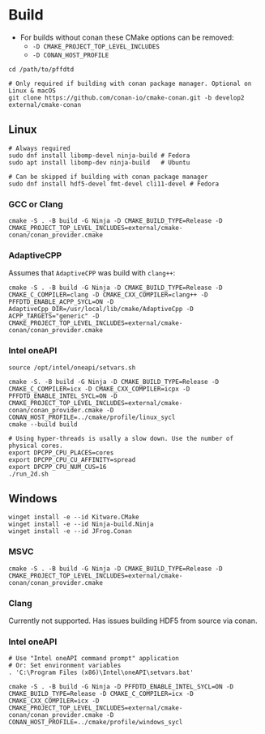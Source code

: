 <!-- SPDX-License-Identifier: MIT -->
<!-- SPDX-FileCopyrightText: 2024 Tobias Hienzsch -->

# Build

- For builds without conan these CMake options can be removed:
  - `-D CMAKE_PROJECT_TOP_LEVEL_INCLUDES`
  - `-D CONAN_HOST_PROFILE`

```shell
cd /path/to/pffdtd

# Only required if building with conan package manager. Optional on Linux & macOS
git clone https://github.com/conan-io/cmake-conan.git -b develop2 external/cmake-conan
```

## Linux

```shell
# Always required
sudo dnf install libomp-devel ninja-build # Fedora
sudo apt install libomp-dev ninja-build   # Ubuntu

# Can be skipped if building with conan package manager
sudo dnf install hdf5-devel fmt-devel cli11-devel # Fedora
```

### GCC or Clang

```shell
cmake -S . -B build -G Ninja -D CMAKE_BUILD_TYPE=Release -D CMAKE_PROJECT_TOP_LEVEL_INCLUDES=external/cmake-conan/conan_provider.cmake
```

### AdaptiveCPP

Assumes that `AdaptiveCPP` was build with `clang++`:

```shell
cmake -S . -B build -G Ninja -D CMAKE_BUILD_TYPE=Release -D CMAKE_C_COMPILER=clang -D CMAKE_CXX_COMPILER=clang++ -D PFFDTD_ENABLE_ACPP_SYCL=ON -D AdaptiveCpp_DIR=/usr/local/lib/cmake/AdaptiveCpp -D ACPP_TARGETS="generic" -D CMAKE_PROJECT_TOP_LEVEL_INCLUDES=external/cmake-conan/conan_provider.cmake
```

### Intel oneAPI

```shell
source /opt/intel/oneapi/setvars.sh

cmake -S. -B build -G Ninja -D CMAKE_BUILD_TYPE=Release -D CMAKE_C_COMPILER=icx -D CMAKE_CXX_COMPILER=icpx -D PFFDTD_ENABLE_INTEL_SYCL=ON -D CMAKE_PROJECT_TOP_LEVEL_INCLUDES=external/cmake-conan/conan_provider.cmake -D CONAN_HOST_PROFILE=../cmake/profile/linux_sycl
cmake --build build

# Using hyper-threads is usally a slow down. Use the number of physical cores.
export DPCPP_CPU_PLACES=cores
export DPCPP_CPU_CU_AFFINITY=spread
export DPCPP_CPU_NUM_CUS=16
./run_2d.sh
```

## Windows

```shell
winget install -e --id Kitware.CMake
winget install -e --id Ninja-build.Ninja
winget install -e --id JFrog.Conan
```

### MSVC

```shell
cmake -S . -B build -G Ninja -D CMAKE_BUILD_TYPE=Release -D CMAKE_PROJECT_TOP_LEVEL_INCLUDES=external/cmake-conan/conan_provider.cmake
```

### Clang

Currently not supported. Has issues building HDF5 from source via conan.

### Intel oneAPI

```shell
# Use "Intel oneAPI command prompt" application
# Or: Set environment variables
. 'C:\Program Files (x86)\Intel\oneAPI\setvars.bat'

cmake -S . -B build -G Ninja -D PFFDTD_ENABLE_INTEL_SYCL=ON -D CMAKE_BUILD_TYPE=Release -D CMAKE_C_COMPILER=icx -D CMAKE_CXX_COMPILER=icx -D CMAKE_PROJECT_TOP_LEVEL_INCLUDES=external/cmake-conan/conan_provider.cmake -D CONAN_HOST_PROFILE=../cmake/profile/windows_sycl
```
